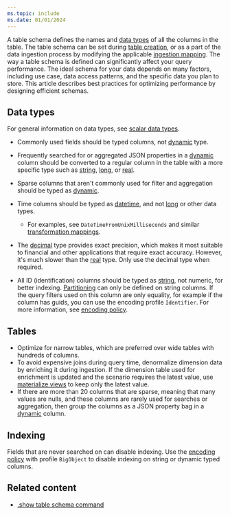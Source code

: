 ```yaml
---
ms.topic: include
ms.date: 01/01/2024
---
```

A table schema defines the names and [data types](/azure/data-explorer/kusto/query/scalar-data-types/) of all the columns in the table. The table schema can be set during [table creation](/azure/data-explorer/kusto/management/create-table-command), or as a part of the data ingestion process by modifying the applicable [ingestion mapping](/azure/data-explorer/kusto/management/create-ingestion-mapping-command). The way a table schema is defined can significantly affect your query performance. The ideal schema for your data depends on many factors, including use case, data access patterns, and the specific data you plan to store. This article describes best practices for optimizing performance by designing efficient schemas.

## Data types

For general information on data types, see [scalar data types](/azure/data-explorer/kusto/query/scalar-data-types/).

* Commonly used fields should be typed columns, not [dynamic](/azure/data-explorer/kusto/query/scalar-data-types/dynamic) type.
* Frequently searched for or aggregated JSON properties in a [dynamic](/azure/data-explorer/kusto/query/scalar-data-types/dynamic) column should be converted to a regular column in the table with a more specific type such as [string](/azure/data-explorer/kusto/query/scalar-data-types/string), [long](/azure/data-explorer/kusto/query/scalar-data-types/long), or [real](/azure/data-explorer/kusto/query/scalar-data-types/real).
* Sparse columns that aren't commonly used for filter and aggregation should be typed as [dynamic](/azure/data-explorer/kusto/query/scalar-data-types/dynamic).

* Time columns should be typed as [datetime](/azure/data-explorer/kusto/query/scalar-data-types/datetime), and not [long](/azure/data-explorer/kusto/query/scalar-data-types/long) or other data types.
    * For examples, see `DateTimeFromUnixMilliseconds` and similar [transformation mappings](/azure/data-explorer/kusto/management/mappings#mapping-transformations).

* The [decimal](/azure/data-explorer/kusto/query/scalar-data-types/decimal) type provides exact precision, which makes it most suitable to financial and other applications that require exact accuracy. However, it's much slower than the [real](/azure/data-explorer/kusto/query/scalar-data-types/real) type. Only use the decimal type when required.

* All ID (identification) columns should be typed as [string](/azure/data-explorer/kusto/query/scalar-data-types/string), not numeric, for better indexing. [Partitioning](/azure/data-explorer/kusto/management/partitioningpolicy) can only be defined on string columns. If the query filters used on this column are only equality, for example if the column has guids, you can use the encoding profile `Identifier`. For more information, see [encoding policy](/azure/data-explorer/kusto/management/encoding-policy).

## Tables

* Optimize for narrow tables, which are preferred over wide tables with hundreds of columns.
* To avoid expensive joins during query time, denormalize dimension data by enriching it during ingestion. If the dimension table used for enrichment is updated and the scenario requires the latest value, use [materialize views](/azure/data-explorer/kusto/management/materialized-views/materialized-view-overview) to keep only the latest value.
* If there are more than 20 columns that are sparse, meaning that many values are nulls, and these columns are rarely used for searches or aggregation, then group the columns as a JSON property bag in a [dynamic](/azure/data-explorer/kusto/query/scalar-data-types/dynamic) column.

## Indexing

Fields that are never searched on can disable indexing. Use the [encoding policy](/azure/data-explorer/kusto/management/encoding-policy) with profile `BigObject` to disable indexing on string or dynamic typed columns.

## Related content

* [.show table schema command](/azure/data-explorer/kusto/management/show-table-schema-command)